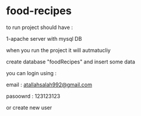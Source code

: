 # food-recipes

to run project should have :

1-apache server with mysql DB 

when you run the project it will autmatucliy

create database "foodRecipes" and insert some data

you can login using :

email : atallahsalah992@gmail.com

pasoowrd : 123123123

or create new user

